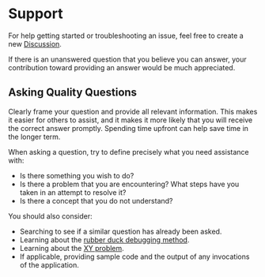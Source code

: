 # Support

<!-- © Muiris Woulfe. Licensed under the MIT License. -->

For help getting started or troubleshooting an issue, feel free to create a new
[Discussion][discussion].

If there is an unanswered question that you believe you can answer, your
contribution toward providing an answer would be much appreciated.

## Asking Quality Questions

Clearly frame your question and provide all relevant information. This makes it
easier for others to assist, and it makes it more likely that you will receive
the correct answer promptly. Spending time upfront can help save time in the
longer term.

When asking a question, try to define precisely what you need assistance with:

- Is there something you wish to do?
- Is there a problem that you are encountering? What steps have you taken in an
  attempt to resolve it?
- Is there a concept that you do not understand?

You should also consider:

- Searching to see if a similar question has already been asked.
- Learning about the [rubber duck debugging method][rubberduckdebugging].
- Learning about the [XY problem][xyproblem].
- If applicable, providing sample code and the output of any invocations of the
  application.

[discussion]: https://github.com/muiriswoulfe/NuGet-Transitive-Dependency-Finder/discussions
[rubberduckdebugging]: https://wikipedia.org/wiki/Rubber_duck_debugging
[xyproblem]: https://wikipedia.org/wiki/XY_problem
